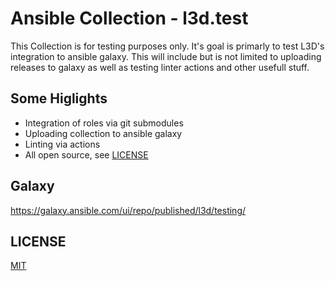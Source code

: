 # Ansible Collection - l3d.test

This Collection is for testing purposes only. It's goal is primarly to test L3D's integration to ansible galaxy.
This will include but is not limited to uploading releases to galaxy as well as testing linter actions and other usefull stuff.

## Some Higlights
+ Integration of roles via git submodules
+ Uploading collection to ansible galaxy
+ Linting via actions
+ All open source, see [LICENSE](LICENSE)

## Galaxy
https://galaxy.ansible.com/ui/repo/published/l3d/testing/

## LICENSE
[MIT](LICENSE)
